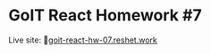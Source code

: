 # GoIT React Homework #7

Live site: 🔗[goit-react-hw-07.reshet.work](https://goit-react-hw-07.reshet.work/)
